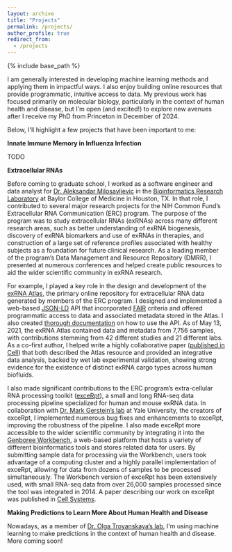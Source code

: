 ```yaml
---
layout: archive
title: "Projects"
permalink: /projects/
author_profile: true
redirect_from:
  - /projects
---
```


{% include base_path %}

I am generally interested in developing machine learning methods and applying them in impactful ways. I also enjoy building online resources that provide programmatic, intuitive access to data. My previous work has focused primarily on molecular biology, particularly in the context of human health and disease, but I'm open (and excited!) to explore new avenues after I receive my PhD from Princeton in December of 2024.

Below, I'll highlight a few projects that have been important to me:

**Innate Immune Memory in Influenza Infection**

TODO

**Extracellular RNAs**

Before coming to graduate school, I worked as a software engineer and data analyst for [Dr. Aleksandar Milosavljevic](https://scholar.google.com/citations?hl=en&user=BjncDdoAAAAJ) in the [Bioinformatics Research Laboratory](http://genboree.org/site/bioinformatics_research_laboratory) at Baylor College of Medicine in Houston, TX. In that role, I contributed to several major research projects for the NIH Common Fund’s Extracellular RNA Communication (ERC) program. The purpose of the program was to study extracellular RNAs (exRNAs) across many different research areas, such as better understanding of exRNA biogenesis, discovery of exRNA biomarkers and use of exRNAs in therapies, and construction of a large set of reference profiles associated with healthy subjects as a foundation for future clinical research. As a leading member of the program’s Data Management and Resource Repository (DMRR), I presented at numerous conferences and helped create public resources to aid the wider scientific community in exRNA research.

For example, I played a key role in the design and development of the [exRNA Atlas](https://exrna-atlas.org), the primary online repository for extracellular RNA data generated by members of the ERC program. I designed and implemented a web-based [JSON-LD](https://json-ld.org/) API that incorporated [FAIR](https://www.go-fair.org/fair-principles/) criteria and offered programmatic access to data and associated metadata stored in the Atlas. I also created [thorough documentation](https://exrna-atlas.docs.stoplight.io/) on how to use the API. As of May 13, 2021, the exRNA Atlas contained data and metadata from 7,756 samples, with contributions stemming from 42 different studies and 21 different labs. As a co-first author, I helped write a highly collaborative paper ([published in Cell](https://www.ncbi.nlm.nih.gov/pubmed/30951672)) that both described the Atlas resource and provided an integrative data analysis, backed by wet lab experimental validation, showing strong evidence for the existence of distinct exRNA cargo types across human biofluids.

I also made significant contributions to the ERC program’s extra-cellular RNA processing toolkit ([exceRpt](http://github.gersteinlab.org/exceRpt/)), a small and long RNA-seq data processing pipeline specialized for human and mouse exRNA data. In collaboration with [Dr. Mark Gerstein’s lab](http://www.gersteinlab.org/) at Yale University, the creators of exceRpt, I implemented numerous bug fixes and enhancements to exceRpt, improving the robustness of the pipeline. I also made exceRpt more accessible to the wider scientific community by integrating it into the [Genboree Workbench](http://genboree.org/java-bin/workbench.jsp), a web-based platform that hosts a variety of different bioinformatics tools and stores related data for users. By submitting sample data for processing via the Workbench, users took advantage of a computing cluster and a highly parallel implementation of exceRpt, allowing for data from dozens of samples to be processed simultaneously. The Workbench version of exceRpt has been extensively used, with small RNA-seq data from over 26,000 samples processed since the tool was integrated in 2014. A paper describing our work on exceRpt was published in [Cell Systems](https://www.ncbi.nlm.nih.gov/pubmed/30956140).

**Making Predictions to Learn More About Human Health and Disease**

Nowadays, as a member of [Dr. Olga Troyanskaya’s lab](https://function.princeton.edu/), I'm using machine learning to make predictions in the context of human health and disease. More coming soon!
